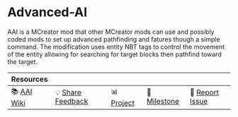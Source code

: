 # Advanced-AI
AAI is a MCreator mod that other MCreator mods can use and possibly coded mods to set up advanced pathfinding and fatures though a simple command.
The modification uses entity NBT tags to control the movement of the entity allowing for searching for target blocks then pathfind toward the target.

| Resources | | | | |
| --- | --- | --- | --- | --- |
| 📚 [AAI Wiki](https://github.com/northwesttrees-gaming/Advanced-AI/wiki) | 💡 [Share Feedback](https://github.com/northwesttrees-gaming/Advanced-AI/discussions/categories/ideas) | 📊 [Project](https://github.com/orgs/northwesttrees-gaming/projects/8) | 📆 [Milestone](https://github.com/northwesttrees-gaming/Advanced-AI/milestones) | 🐛 [Report Issue](https://github.com/northwesttrees-gaming/Advanced-AI/discussions/categories/report-issue) | 📝 [Development](https://github.com/northwesttrees-gaming/Advanced-AI/issues) |
